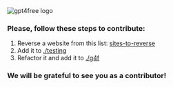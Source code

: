 <img alt="gpt4free logo" src="https://user-images.githubusercontent.com/98614666/233799515-1a7cb6a3-b17f-42c4-956d-8d2a0664466f.png">

### Please, follow these steps to contribute:
1. Reverse a website from this list: [sites-to-reverse](https://github.com/xtekky/gpt4free/issues/40)
2. Add it to [./testing](https://github.com/xtekky/gpt4free/tree/main/testing)
3. Refactor it and add it to [./g4f](https://github.com/xtekky/gpt4free/tree/main/g4f)

### We will be grateful to see you as a contributor!